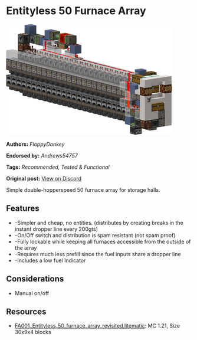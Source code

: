 # Entityless 50 Furnace Array
<img alt="area_render.png" src="images/area_render.png?raw=1" height="300px">

**Authors:** *FloppyDonkey*

**Endorsed by:** *Andrews54757*

**Tags:** *Recommended, Tested & Functional*

**Original post:** [View on Discord](https://discord.com/channels/1375556143186837695/1388318507229249557)

Simple double-hopperspeed 50 furnace array for storage halls.
## Features
- -Simpler and cheap, no entities. (distributes by creating breaks in the instant dropper line every 200gts)
- -On/Off switch and distribution is spam resistant (not spam proof)
- -Fully lockable while keeping all furnaces accessible from the outside of the array
- -Requires much less prefill since the fuel inputs share a dropper line
- -Includes a low fuel Indicator
## Considerations
- Manual on/off

## Resources
- [FA001_Entityless_50_furnace_array_revisited.litematic](attachments/FA001_Entityless_50_furnace_array_revisited.litematic): MC 1.21, Size 30x9x4 blocks

